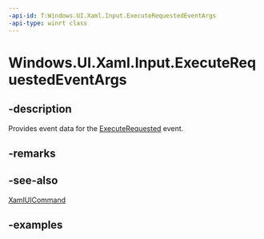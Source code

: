 ```yaml
---
-api-id: T:Windows.UI.Xaml.Input.ExecuteRequestedEventArgs
-api-type: winrt class
---
```


<!-- Class syntax.
public class ExecuteRequestedEventArgs 
-->

# Windows.UI.Xaml.Input.ExecuteRequestedEventArgs

## -description

Provides event data for the [ExecuteRequested](xamluicommand_executerequested.md) event.

## -remarks

## -see-also

[XamlUICommand](xamluicommand.md)

## -examples

